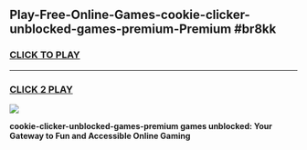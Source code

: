 
## Play-Free-Online-Games-cookie-clicker-unblocked-games-premium-Premium #br8kk
<h3>
<a href="https://premium.freeplayer.one?title=cookie-clicker-unblocked-games-premium&ref=8M">CLICK TO PLAY</a></h3>
<hr>

<h3>
<a href="https://premium.freeplayer.one?title=cookie-clicker-unblocked-games-premium&ref=8M">CLICK 2 PLAY</a>
  
</h3>

<a href="https://premium.freeplayer.one?title=cookie-clicker-unblocked-games-premium&ref=8M"><img src="https://clearcache.store/games.png"></a>


**cookie-clicker-unblocked-games-premium games unblocked: Your Gateway to Fun and Accessible Online Gaming**
